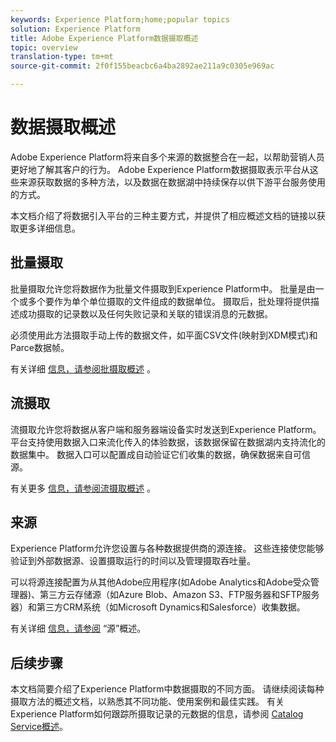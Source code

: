 ```yaml
---
keywords: Experience Platform;home;popular topics
solution: Experience Platform
title: Adobe Experience Platform数据摄取概述
topic: overview
translation-type: tm+mt
source-git-commit: 2f0f155beacbc6a4ba2892ae211a9c0305e969ac

---
```



# 数据摄取概述

Adobe Experience Platform将来自多个来源的数据整合在一起，以帮助营销人员更好地了解其客户的行为。 Adobe Experience Platform数据摄取表示平台从这些来源获取数据的多种方法，以及数据在数据湖中持续保存以供下游平台服务使用的方式。

本文档介绍了将数据引入平台的三种主要方式，并提供了相应概述文档的链接以获取更多详细信息。

## 批量摄取

批量摄取允许您将数据作为批量文件摄取到Experience Platform中。 批量是由一个或多个要作为单个单位摄取的文件组成的数据单位。 摄取后，批处理将提供描述成功摄取的记录数以及任何失败记录和关联的错误消息的元数据。

必须使用此方法摄取手动上传的数据文件，如平面CSV文件(映射到XDM模式)和Parce数据帧。

有关详细 [信息，请参阅批摄取概述](./batch-ingestion/overview.md) 。

## 流摄取

流摄取允许您将数据从客户端和服务器端设备实时发送到Experience Platform。 平台支持使用数据入口来流化传入的体验数据，该数据保留在数据湖内支持流化的数据集中。 数据入口可以配置成自动验证它们收集的数据，确保数据来自可信源。

有关更多 [信息，请参阅流摄取概述](./streaming-ingestion/overview.md) 。

## 来源

Experience Platform允许您设置与各种数据提供商的源连接。 这些连接使您能够验证到外部数据源、设置摄取运行的时间以及管理摄取吞吐量。

可以将源连接配置为从其他Adobe应用程序(如Adobe Analytics和Adobe受众管理器)、第三方云存储源（如Azure Blob、Amazon S3、FTP服务器和SFTP服务器）和第三方CRM系统（如Microsoft Dynamics和Salesforce）收集数据。

有关详细 [信息，请参阅](../sources/home.md) “源”概述。

## 后续步骤

本文档简要介绍了Experience Platform中数据摄取的不同方面。 请继续阅读每种摄取方法的概述文档，以熟悉其不同功能、使用案例和最佳实践。 有关Experience Platform如何跟踪所摄取记录的元数据的信息，请参阅 [Catalog Service概述](../catalog/home.md)。